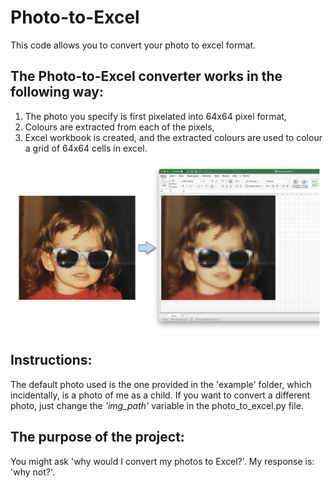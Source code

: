 # Photo-to-Excel
This code allows you to convert your photo to excel format. 

## The Photo-to-Excel converter works in the following way:
1. The photo you specify is first pixelated into 64x64 pixel format, 
2. Colours are extracted from each of the pixels,
3. Excel workbook is created, and the extracted colours are used to colour a grid of 64x64 cells in excel. 

<p align="center">
  <img src="example/output_example.png"  width="600">
</p>

## Instructions:
The default photo used is the one provided in the 'example' folder, which incidentally, is a photo of me as a child. If you want to convert a different photo, just change the *'img_path'* variable in the photo_to_excel.py file. 

## The purpose of the project:
You might ask 'why would I convert my photos to Excel?'. My response is: 'why not?'.
